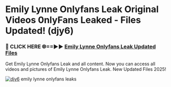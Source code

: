 # Emily Lynne Onlyfans Leak Original Videos 0nlyFans Leaked - Files Updated! (djy6)

<h3>🔴 CLICK HERE 🌐==►► <a href="https://tinyurl.com/2wckxsce" rel="nofollow">Emily Lynne Onlyfans Leak Updated Files</a></h3>

Get Emily Lynne Onlyfans Leak and all content. Now you can access all videos and pictures of Emily Lynne Onlyfans Leak. New Updated Files 2025!

[![djy6](https://i.imgur.com/AFduVYN.gif)](https://tinyurl.com/2wckxsce)
emily lynne onlyfans leaks